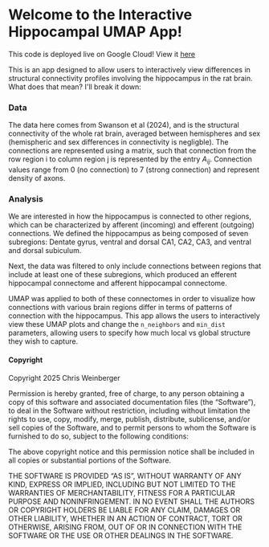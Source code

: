 # Welcome to the Interactive Hippocampal UMAP App!

This code is deployed live on Google Cloud! View it [here](https://my-umap-service-168673687771.us-central1.run.app/)

This is an app designed to allow users to interactively view differences in structural connectivity profiles involving the hippocampus in the rat brain. What does that mean? I'll break it down:

### Data

The data here comes from Swanson et al (2024), and is the structural connectivity of the whole rat brain, averaged between hemispheres and sex (hemispheric and sex differences in connectivity is negligble). The connections are represented using a matrix, such that connection from the row region i to column region j is represented by the entry $A_{ij}$. Connection values range from 0 (no connection) to 7 (strong connection) and represent density of axons.

### Analysis

We are interested in how the hippocampus is connected to other regions, which can be characterized by afferent (incoming) and efferent (outgoing) connections. We defined the hippocampus as being composed of seven subregions: Dentate gyrus, ventral and dorsal CA1, CA2, CA3, and ventral and dorsal subiculum. 

Next, the data was filtered to only include connections between regions that include at least one of these subregions, which produced an efferent hippocampal connectome and afferent hippocampal connectome.

UMAP was applied to both of these connectomes in order to visualize how connections with various brain regions differ in terms of patterns of connection with the hippocampus. This app allows the users to interactively view these UMAP plots and change the `n_neighbors` and `min_dist` parameters, allowing users to specify how much local vs global structure they wish to capture. 

#### Copyright

Copyright 2025 Chris Weinberger

Permission is hereby granted, free of charge, to any person obtaining a copy of this software and associated documentation files (the “Software”), to deal in the Software without restriction, including without limitation the rights to use, copy, modify, merge, publish, distribute, sublicense, and/or sell copies of the Software, and to permit persons to whom the Software is furnished to do so, subject to the following conditions:

The above copyright notice and this permission notice shall be included in all copies or substantial portions of the Software.

THE SOFTWARE IS PROVIDED “AS IS”, WITHOUT WARRANTY OF ANY KIND, EXPRESS OR IMPLIED, INCLUDING BUT NOT LIMITED TO THE WARRANTIES OF MERCHANTABILITY, FITNESS FOR A PARTICULAR PURPOSE AND NONINFRINGEMENT. IN NO EVENT SHALL THE AUTHORS OR COPYRIGHT HOLDERS BE LIABLE FOR ANY CLAIM, DAMAGES OR OTHER LIABILITY, WHETHER IN AN ACTION OF CONTRACT, TORT OR OTHERWISE, ARISING FROM, OUT OF OR IN CONNECTION WITH THE SOFTWARE OR THE USE OR OTHER DEALINGS IN THE SOFTWARE.



